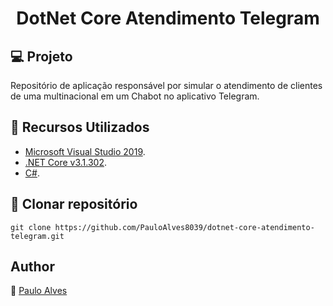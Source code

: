 <h1 align="center">DotNet Core Atendimento Telegram</h1>

## :computer: Projeto
Repositório de aplicação responsável por simular o atendimento de clientes de uma multinacional em um Chabot no aplicativo Telegram.

## :wrench: Recursos Utilizados
- [Microsoft Visual Studio 2019](https://visualstudio.microsoft.com/pt-br/downloads/).
- [.NET Core v3.1.302](https://dotnet.microsoft.com/download/dotnet-core/3.1).
- [C#](https://code.visualstudio.com/).

## :floppy_disk: Clonar repositório
```git clone https://github.com/PauloAlves8039/dotnet-core-atendimento-telegram.git```

## Author
:boy: [Paulo Alves](https://github.com/PauloAlves8039)
